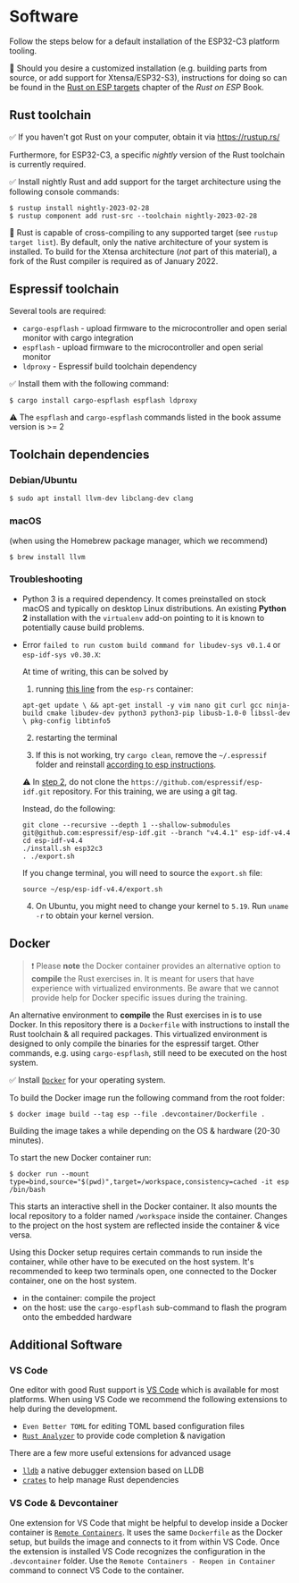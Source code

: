 # Software

Follow the steps below for a default installation of the ESP32-C3 platform tooling.

🔎 Should you desire a customized installation (e.g. building parts from source, or add support for Xtensa/ESP32-S3), instructions for doing so can be found in the [Rust on ESP targets](https://esp-rs.github.io/book/installation/index.html) chapter of the *Rust on ESP* Book.

## Rust toolchain

✅ If you haven't got Rust on your computer, obtain it via <https://rustup.rs/>

Furthermore, for ESP32-C3, a specific *nightly* version of the Rust toolchain is currently required.

✅ Install nightly Rust and add support for the target architecture using the following console commands:

```console
$ rustup install nightly-2023-02-28
$ rustup component add rust-src --toolchain nightly-2023-02-28
```

🔎 Rust is capable of cross-compiling to any supported target (see `rustup target list`). By default, only the native architecture of your system is installed.
To build for the Xtensa architecture (*not* part of this material), a fork of the Rust compiler is required as of January 2022.

## Espressif toolchain

Several tools are required:
- `cargo-espflash` - upload firmware to the microcontroller and open serial monitor with cargo integration
- `espflash` - upload firmware to the microcontroller and open serial monitor
- `ldproxy` - Espressif build toolchain dependency

✅ Install them with the following command:

```console
$ cargo install cargo-espflash espflash ldproxy
```

⚠️ The `espflash` and `cargo-espflash` commands listed in the book assume version is >= 2

## Toolchain dependencies

### Debian/Ubuntu

```console
$ sudo apt install llvm-dev libclang-dev clang
```
### macOS

(when using the Homebrew package manager, which we recommend)
```console
$ brew install llvm
```

### Troubleshooting

- Python 3 is a required dependency. It comes preinstalled on stock macOS and typically on desktop Linux distributions. An existing **Python 2** installation with the `virtualenv` add-on pointing to it is known to potentially cause build problems.

- Error `failed to run custom build command for libudev-sys v0.1.4` or `esp-idf-sys v0.30.X`:

    At time of writing, this can be solved by
    1. running [this line](https://github.com/esp-rs/rust-build/blob/f773036483333f3b4618d988f9a1eda051573cb2/support/esp-rs-rust/Containerfile#L13) from the `esp-rs` container:

    `apt-get update \
    && apt-get install -y vim nano git curl gcc ninja-build cmake libudev-dev python3 python3-pip libusb-1.0-0 libssl-dev \
    pkg-config libtinfo5`

    2. restarting the terminal

    3. If this is not working, try `cargo clean`, remove the `~/.espressif` folder and reinstall [according to esp instructions](
https://docs.espressif.com/projects/esp-idf/en/latest/esp32/get-started/linux-macos-setup.html).

    ⚠️ In [step 2](https://docs.espressif.com/projects/esp-idf/en/latest/esp32/get-started/linux-macos-setup.html#step-2-get-esp-idf), do not clone the `https://github.com/espressif/esp-idf.git` repository. For this training, we are using a git tag.

    Instead, do the following:

    ```console
    git clone --recursive --depth 1 --shallow-submodules git@github.com:espressif/esp-idf.git --branch "v4.4.1" esp-idf-v4.4
    cd esp-idf-v4.4
    ./install.sh esp32c3
    . ./export.sh
    ```

    If you change terminal, you will need to source the `export.sh` file:

    ```console
    source ~/esp/esp-idf-v4.4/export.sh
    ```

    4. On Ubuntu, you might need to change your kernel to `5.19`. Run `uname -r` to obtain your kernel version.


## Docker

> ❗️ Please **note** the Docker container provides an alternative option to **compile** the Rust exercises in.
> It is meant for users that have experience with virtualized environments.
> Be aware that we cannot provide help for Docker specific issues during the training.

An alternative environment to **compile** the Rust exercises in is to use Docker. In this repository there is a `Dockerfile`
with instructions to install the Rust toolchain & all required packages. This virtualized environment is designed
to only compile the binaries for the espressif target. Other commands, e.g. using `cargo-espflash`, still need to
be executed on the host system.

✅ Install [`Docker`](https://docs.docker.com/get-docker/) for your operating system.

To build the Docker image run the following command from the root folder:

```console
$ docker image build --tag esp --file .devcontainer/Dockerfile .
```

Building the image takes a while depending on the OS & hardware (20-30 minutes).

To start the new Docker container run:

```console
$ docker run --mount type=bind,source="$(pwd)",target=/workspace,consistency=cached -it esp /bin/bash
```

This starts an interactive shell in the Docker container. It also mounts the local repository to a folder
named `/workspace` inside the container. Changes to the project on the host system are reflected inside the container & vice versa.

Using this Docker setup requires certain commands to run inside the container, while other have to be executed on the host system.
It's recommended to keep two terminals open, one connected to the Docker container, one on the host system.

* in the container: compile the project
* on the host: use the `cargo-espflash` sub-command to flash the program onto the embedded hardware


## Additional Software

### VS Code

One editor with good Rust support is [VS Code](https://code.visualstudio.com/) which is available for most platforms.
When using VS Code we recommend the following extensions to help during the development.

* `Even Better TOML` for editing TOML based configuration files
* [`Rust Analyzer`](https://rust-analyzer.github.io/) to provide code completion & navigation

There are a few more useful extensions for advanced usage

* [`lldb`](https://github.com/vadimcn/vscode-lldb) a native debugger extension based on LLDB
* [`crates`](https://github.com/serayuzgur/crates) to help manage Rust dependencies

### VS Code & Devcontainer

One extension for VS Code that might be helpful to develop inside a Docker container is [`Remote Containers`](https://github.com/Microsoft/vscode-remote-release).
It uses the same `Dockerfile` as the Docker setup, but builds the image and connects to it from within VS Code.
Once the extension is installed VS Code recognizes the configuration in the `.devcontainer` folder. Use the `Remote Containers - Reopen in Container` command to connect VS Code to the container.
